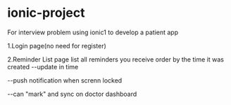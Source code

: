 # ionic-project

For interview problem
using ionic1 to develop a patient app

  1.Login page(no need for register)
  
  2.Reminder List page
  list all reminders you receive order by the time it was created
  --update in time
  
  --push notification when screnn locked
  
  --can "mark" and sync on doctor dashboard

